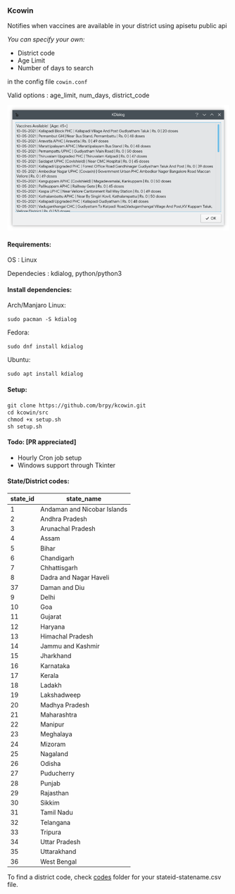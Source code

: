 ### Kcowin


Notifies when vaccines are available in your district using apisetu public api


*You can specify your own:*

- District code
- Age Limit
- Number of days to search

in the config file `cowin.conf`

Valid options : age_limit, num_days, district_code

![kdialog](/src/img/kdialog.png)


#### Requirements:

OS : Linux

Dependecies : kdialog, python/python3

#### Install dependencies:

Arch/Manjaro Linux:

`sudo pacman -S kdialog`

Fedora:

`sudo dnf install kdialog`

Ubuntu:

`sudo apt install kdialog`

#### Setup:

```
git clone https://github.com/brpy/kcowin.git
cd kcowin/src
chmod +x setup.sh
sh setup.sh
```


#### Todo: [PR appreciated]

- Hourly Cron job setup
- Windows support through Tkinter


#### State/District codes:

|state_id | state_name|
|---------|------------|
1|Andaman and Nicobar Islands
2|Andhra Pradesh
3|Arunachal Pradesh
4|Assam
5|Bihar
6|Chandigarh
7|Chhattisgarh
8|Dadra and Nagar Haveli
37|Daman and Diu
9|Delhi
10|Goa
11|Gujarat
12|Haryana
13|Himachal Pradesh
14|Jammu and Kashmir
15|Jharkhand
16|Karnataka
17|Kerala
18|Ladakh
19|Lakshadweep
20|Madhya Pradesh
21|Maharashtra
22|Manipur
23|Meghalaya
24|Mizoram
25|Nagaland
26|Odisha
27|Puducherry
28|Punjab
29|Rajasthan
30|Sikkim
31|Tamil Nadu
32|Telangana
33|Tripura
34|Uttar Pradesh
35|Uttarakhand
36|West Bengal

To find a district code, check [codes](/codes/) folder for your stateid-statename.csv file.
